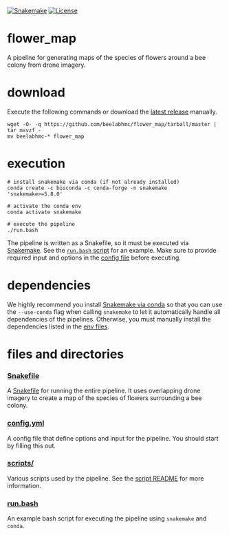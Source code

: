 [![Snakemake](https://img.shields.io/badge/snakemake-≥5.8.0-brightgreen.svg?style=flat-square)](https://snakemake.bitbucket.io)
[![License](https://img.shields.io/apm/l/vim-mode.svg)](LICENSE)

# flower_map
A pipeline for generating maps of the species of flowers around a bee colony from drone imagery.


# download
Execute the following commands or download the [latest release](https://github.com/aryam7/varCA/releases/latest) manually.
```
wget -O- -q https://github.com/beelabhmc/flower_map/tarball/master | tar mxvzf -
mv beelabhmc-* flower_map
```

# execution
```
# install snakemake via conda (if not already installed)
conda create -c bioconda -c conda-forge -n snakemake 'snakemake>=5.8.0'

# activate the conda env
conda activate snakemake

# execute the pipeline
./run.bash
```

The pipeline is written as a Snakefile, so it must be executed via [Snakemake](https://snakemake.readthedocs.io/en/stable/). See the [`run.bash` script](run.bash) for an example. Make sure to provide required input and options in the [config file](config.yml) before executing.

# dependencies
We highly recommend you install [Snakemake via conda](https://snakemake.readthedocs.io/en/stable/getting_started/installation.html#installation-via-conda) so that you can use the `--use-conda` flag when calling `snakemake` to let it automatically handle all dependencies of the pipelines. Otherwise, you must manually install the dependencies listed in the [env files](envs).

# files and directories

### [Snakefile](Snakefile)
A [Snakefile](https://snakemake.readthedocs.io/en/stable/) for running the entire pipeline. It uses overlapping drone imagery to create a map of the species of flowers surrounding a bee colony.

### [config.yml](config.yml)
A config file that define options and input for the pipeline. You should start by filling this out.

### [scripts/](scripts)
Various scripts used by the pipeline. See the [script README](scripts/README.md) for more information.

### [run.bash](run.bash)
An example bash script for executing the pipeline using `snakemake` and `conda`.
